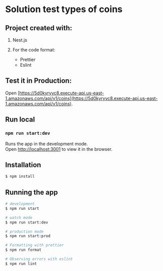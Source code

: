 # Solution test types of coins

## Project created with:

1. Nest.js

1. For the code format:

   - Prettier
   - Eslint

## Test it in Production:

Open [https://5d0kyryvc8.execute-api.us-east-1.amazonaws.com/api/v1/coins](https://5d0kyryvc8.execute-api.us-east-1.amazonaws.com/api/v1/coins).

## Run local

### `npm run start:dev`

Runs the app in the development mode.\
Open [http://localhost:3001](http://localhost:3001) to view it in the browser.

## Installation

```bash
$ npm install
```

## Running the app

```bash
# development
$ npm run start

# watch mode
$ npm run start:dev

# production mode
$ npm run start:prod

# Formatting with prettier
$ npm run format

# Observing errors with eslint
$ npm run lint


```
